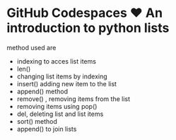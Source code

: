 # GitHub Codespaces ♥️ An introduction to python lists
method used are
* indexing to acces list items
* len()
* changing list items by indexing
* insert() adding new item to the list
* append() method
* remove() , removing items from the list
* removing items using pop()
* del, deleting list and list items
* sort() method
* append() to join lists
